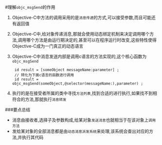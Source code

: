 #理解`objc_msgSend`的作用

1. Objective-C中方法的调用采用的是`消息传递`的方式,可以接受参数,而且可能还有返回值

2. Objective-C中,给对象传递消息,那就会使用动态绑定机制来决定调用哪个方法,调用哪个方法是由运行期决定的,甚至可以在程序运行时改变,这些特性使得Objective-C成为一门真正的动态语言

3. Objective-C中消息发送内部是调用c语言的方法实现的,这个核心函数为`objc_msgSend`

		id result = [someObject messageName:parameter] ;
		// 转化为下面c语言的函数进行调用
		id result = objc_msgSend(someObject,@selector(messageName:),parameter) ;
		

4. 执行的是在接受者所属的类中寻找`方法列表`,找到合适的进行执行,如果找不到相符合的方法,那就执行`消息转发`

###要点总结
* 消息由接收者,选择子及参数构成,给某对象`发送消息`也就相当于在该对象上`调用方法`
* 发给某对象的全部消息都是由`动态消息派发系统`来处理,该系统会查出对应的方法,并执行其代码